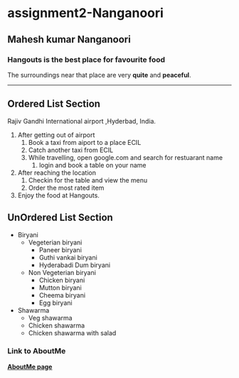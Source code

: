 # assignment2-Nanganoori
## Mahesh kumar Nanganoori 
### Hangouts is the best place for favourite food
The surroundings near that place are very **quite** and **peaceful**.
*********************************************************************************
## Ordered List Section
Rajiv Gandhi International airport ,Hyderbad, India.
1. After getting out of airport
    1. Book a taxi from aiport to a place ECIL
    2. Catch another taxi from ECIL
    3. While travelling, open google.com and search for restuarant name
        1. login and book a table on your name 
2. After reaching the location 
    1. Checkin for the table and view the menu 
    2. Order the most rated item 
3. Enjoy the food at Hangouts. 

## UnOrdered List Section
* Biryani
    * Vegeterian biryani
        * Paneer biryani 
        * Guthi vankai biryani
        * Hyderabadi Dum biryani
    * Non Vegeterian biryani
        * Chicken biryani 
        * Mutton biryani 
        * Cheema biryani
        * Egg biryani 
 * Shawarma 
    * Veg shawarma
    * Chicken shawarma
    * Chicken shawarma with salad
### Link to AboutMe 
**[AboutMe page](AboutMe.md)** 
